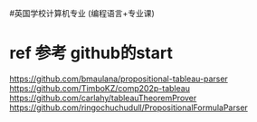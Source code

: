 #英国学校计算机专业 (编程语言+专业课)

# ref 参考 github的start 

https://github.com/bmaulana/propositional-tableau-parser
https://github.com/TimboKZ/comp202p-tableau
https://github.com/carlahy/tableauTheoremProver
https://github.com/ringochuchudull/PropositionalFormulaParser